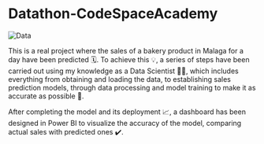 # Datathon-CodeSpaceAcademy

![Data](https://github.com/david97dp/Datathon-CodeSpace/blob/main/mlops_cycle.jpg?raw=true)


This is a real project where the sales of a bakery product in Malaga for a day have been predicted 🗓️. To achieve this 💡, a series of steps have been carried out using my knowledge as a Data Scientist 👨‍💻, which includes everything from obtaining and loading the data, to establishing sales prediction models, through data processing and model training to make it as accurate as possible 💯.

After completing the model and its deployment 📈, a dashboard has been designed in Power BI to visualize the accuracy of the model, comparing actual sales with predicted ones ✔️.
